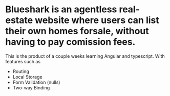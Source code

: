 # Blueshark is an agentless real-estate website where users can list their own homes forsale, without having to pay comission fees. 

This is the product of a couple weeks learning Angular and typescript. 
With features such as

- Routing
- Local Storage
- Form Validation (nulls)
- Two-way Binding
